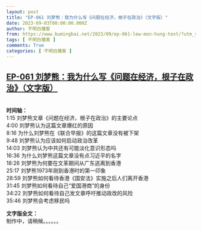 ```yaml
---
layout: post
title: "EP-061 刘梦熊：我为什么写《问题在经济，根子在政治》（文字版）"
date: 2023-09-03T00:00:00.000Z
author: 不明白播客
from: https://www.bumingbai.net/2023/09/ep-061-lew-mon-hung-text/?utm_source=rss&utm_medium=rss&utm_campaign=ep-061-lew-mon-hung-text
tags: [ 不明白播客 ]
comments: True
categories: [ 不明白播客 ]
---
```

<!--1693699200000-->
[EP-061 刘梦熊：我为什么写《问题在经济，根子在政治》（文字版）](https://www.bumingbai.net/2023/09/ep-061-lew-mon-hung-text/?utm_source=rss&utm_medium=rss&utm_campaign=ep-061-lew-mon-hung-text)
------

<div>
<div id="buzzsprout-player-13517559"></div><script src="https://www.buzzsprout.com/1982525/13517559-.js?container_id=buzzsprout-player-13517559&#038;player=small" type="text/javascript" charset="utf-8"></script><p><br><strong>时间轴：<br></strong>1:15 刘梦熊文章《问题在经济，根子在政治》的主要论点<br>4:00 刘梦熊认为这篇文章爆红的原因<br>8:16 为什么刘梦熊在《联合早报》的这篇文章没有被下架<br>9:48 刘梦熊认为应该如何启动政治改革<br>14:03 刘梦熊认为中共还有可能淡化意识形态吗<br>16:36 为什么刘梦熊这篇文章没有点习近平的名字<br>18:26 刘梦熊为何要在文革期间从广东逃离到香港<br>25:17 刘梦熊1973年刚到香港时的第一印象<br>28:59 刘梦熊如何看待香港《国安法》实施之后人们离开香港<br>31:45 刘梦熊如何看待自己“爱国港商”的身份<br>34:22 刘梦熊如何看待自己发文章呼吁推动政改的风险<br>35:46 刘梦熊会考虑移民吗</p><p></p><p><strong>文字版全文：<br></strong>制作中，请稍候。。。。。。</p>
</div>
